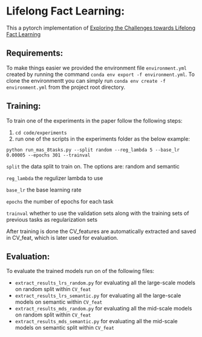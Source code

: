 # Lifelong Fact Learning:

This a pytorch implementation of [Exploring the Challenges towards Lifelong Fact Learning](https://arxiv.org/pdf/1812.10524.pdf)

## Requirements:

To make things easier we provided the environment file `environment.yml` created by running the command `conda env export -f environment.yml`.
To clone the environmentt you can simply run `conda env create -f environment.yml` from the project root directory.

## Training:

To train one of the experiments in the paper follow the following steps:
1. `cd code/experiments`
2. run one of the scripts in the experiments folder as the below example:
 
`python run_mas_8tasks.py --split random --reg_lambda 5 --base_lr 0.00005 --epochs 301 --trainval`

`split` the data split to train on. The options are: random and semantic

`reg_lambda` the regulizer lambda to use

`base_lr` the base learning rate

`epochs` the number of epochs for each task

`trainval` whether to use the validation sets along with the training sets of previous tasks as regularization sets

After training is done the CV_features are automatically extracted and saved in CV_feat, which is later used 
for evaluation.

## Evaluation:

To evaluate the trained models run on of the following files:
* `extract_results_lrs_random.py` for evaluating all the large-scale models on random split within `CV_feat` 
* `extract_results_lrs_semantic.py` for evaluating all the large-scale models on semantic within `CV_feat` 
* `extract_results_mds_random.py` for evaluating all the mid-scale models on random split within `CV_feat` 
* `extract_results_mds_semantic.py` for evaluating all the mid-scale models on semantic split within `CV_feat` 